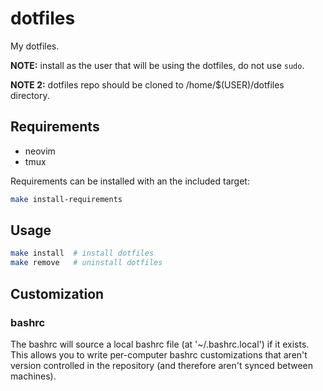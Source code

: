 # dotfiles

My dotfiles.

**NOTE:** install as the user that will be using the dotfiles, do not use `sudo`.

**NOTE 2:** dotfiles repo should be cloned to /home/\$(USER)/dotfiles directory.

## Requirements

-   neovim
-   tmux

Requirements can be installed with an the included target:

```bash
make install-requirements
```

## Usage

```bash
make install  # install dotfiles
make remove   # uninstall dotfiles
```

## Customization

### bashrc

The bashrc will source a local bashrc file (at '~/.bashrc.local') if it exists. This allows you to write per-computer bashrc customizations that aren't version controlled in the repository (and therefore aren't synced between machines).
